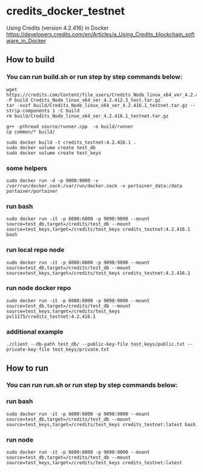 # credits_docker_testnet
Using Credits (version 4.2.416) in Docker
https://developers.credits.com/en/Articles/a_Using_Credits_blockchain_software_in_Docker

## How to build
### You can run build.sh or run step by step commands below:
```shell 
wget https://credits.com/Content/file_users/Credits_Node_linux_x64_ver_4.2.416.1_testnet.tar.gz -P build Credits_Node_linux_x64_ver_4.2.412.3_test.tar.gz
tar -xvzf build/Credits_Node_linux_x64_ver_4.2.416.1_testnet.tar.gz --strip-components 1 -C build
rm build/Credits_Node_linux_x64_ver_4.2.416.1_testnet.tar.gz

g++ -pthread source/runner.cpp  -o build/runner
cp common/* build/

sudo docker build -t credits_testnet:4.2.416.1 .
sudo docker volume create test_db
sudo docker volume create test_keys
```
### some helpers
```shell
sudo docker run -d -p 9000:9000 -v /var/run/docker.sock:/var/run/docker.sock -v portainer_data:/data portainer/portainer
```
### run bash
```shell
sudo docker run -it -p 6000:6000 -p 9090:9090 --mount source=test_db,target=/credits/test_db --mount source=test_keys,target=/credits/test_keys credits_testnet:4.2.416.1 bash
```
### run local repo node
```shell
sudo docker run -it -p 6000:6000 -p 9090:9090 --mount source=test_db,target=/credits/test_db --mount source=test_keys,target=/credits/test_keys credits_testnet:4.2.416.1
```
### run node docker repo
```shell
sudo docker run -it -p 6000:6000 -p 9090:9090 --mount source=test_db,target=/credits/test_db --mount source=test_keys,target=/credits/test_keys pvl1175/credits_testnet:4.2.416.1
```
### additional example
```shell
./client --db-path test_db/ --public-key-file test_keys/public.txt --private-key-file test_keys/private.txt
```

## How to run
### You can run run.sh or run step by step commands below:
### run bash
```shell
sudo docker run -it -p 6000:6000 -p 9090:9090 --mount source=test_db,target=/credits/test_db --mount source=test_keys,target=/credits/test_keys credits_testnet:latest bash
```
### run node
```shell
sudo docker run -it -p 6000:6000 -p 9090:9090 --mount source=test_db,target=/credits/test_db --mount source=test_keys,target=/credits/test_keys credits_testnet:latest
```

